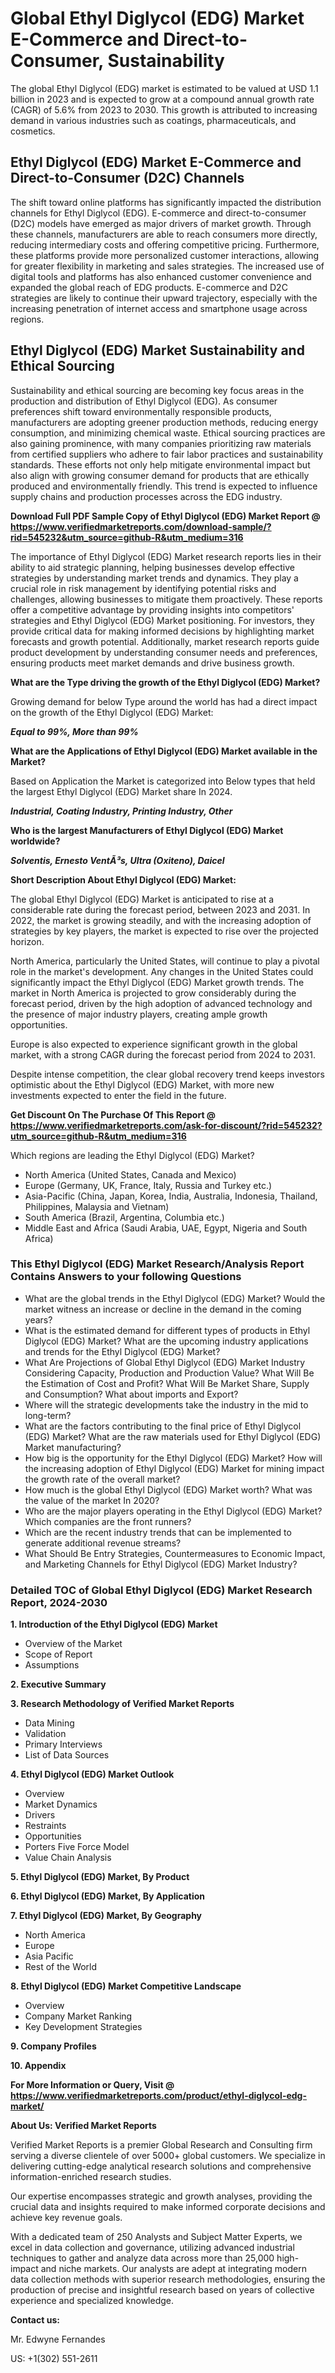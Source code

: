 <h1>Global Ethyl Diglycol (EDG) Market E-Commerce and Direct-to-Consumer, Sustainability</h1><p class=""><p>The global Ethyl Diglycol (EDG) market is estimated to be valued at USD 1.1 billion in 2023 and is expected to grow at a compound annual growth rate (CAGR) of 5.6% from 2023 to 2030. This growth is attributed to increasing demand in various industries such as coatings, pharmaceuticals, and cosmetics.</p><h2>Ethyl Diglycol (EDG) Market E-Commerce and Direct-to-Consumer (D2C) Channels</h2><p>The shift toward online platforms has significantly impacted the distribution channels for Ethyl Diglycol (EDG). E-commerce and direct-to-consumer (D2C) models have emerged as major drivers of market growth. Through these channels, manufacturers are able to reach consumers more directly, reducing intermediary costs and offering competitive pricing. Furthermore, these platforms provide more personalized customer interactions, allowing for greater flexibility in marketing and sales strategies. The increased use of digital tools and platforms has also enhanced customer convenience and expanded the global reach of EDG products. E-commerce and D2C strategies are likely to continue their upward trajectory, especially with the increasing penetration of internet access and smartphone usage across regions.<h2>Ethyl Diglycol (EDG) Market Sustainability and Ethical Sourcing</h2><p>Sustainability and ethical sourcing are becoming key focus areas in the production and distribution of Ethyl Diglycol (EDG). As consumer preferences shift toward environmentally responsible products, manufacturers are adopting greener production methods, reducing energy consumption, and minimizing chemical waste. Ethical sourcing practices are also gaining prominence, with many companies prioritizing raw materials from certified suppliers who adhere to fair labor practices and sustainability standards. These efforts not only help mitigate environmental impact but also align with growing consumer demand for products that are ethically produced and environmentally friendly. This trend is expected to influence supply chains and production processes across the EDG industry.</p></p><p class=""><strong>Download Full PDF Sample Copy of Ethyl Diglycol (EDG) Market Report @ <a href="https://www.verifiedmarketreports.com/download-sample/?rid=545232&utm_source=github-R&utm_medium=316" target="_blank">https://www.verifiedmarketreports.com/download-sample/?rid=545232&utm_source=github-R&utm_medium=316</a></strong></p><p>The importance of&nbsp;Ethyl Diglycol (EDG) Market research reports lies in their ability to aid strategic planning, helping businesses develop effective strategies by understanding market trends and dynamics. They play a crucial role in risk management by identifying potential risks and challenges, allowing businesses to mitigate them proactively. These reports offer a competitive advantage by providing insights into competitors' strategies and Ethyl Diglycol (EDG) Market positioning. For investors, they provide critical data for making informed decisions by highlighting market forecasts and growth potential. Additionally, market research reports guide product development by understanding consumer needs and preferences, ensuring products meet market demands and drive business growth.</p><p><strong>What are the&nbsp;Type driving the growth of the Ethyl Diglycol (EDG) Market?</strong></p><p id="" class="">Growing demand for below Type around the world has had a direct impact on the growth of the Ethyl Diglycol (EDG) Market:</p><p class=""><em><strong>Equal to 99%, More than 99%</strong></em></p><p class=""><strong>What are the&nbsp;Applications&nbsp;of Ethyl Diglycol (EDG) Market available in the Market?</strong></p><p id="" class="">Based on Application the Market is categorized into Below types that held the largest Ethyl Diglycol (EDG) Market share In 2024.</p><p class=""><em><strong>Industrial, Coating Industry, Printing Industry, Other</strong></em></p><p class=""><strong>Who is the largest Manufacturers of Ethyl Diglycol (EDG) Market worldwide?</strong></p><p><em><strong>Solventis, Ernesto VentÃ³s, Ultra (Oxiteno), Daicel</strong></em></p><p id="" class=""><strong>Short Description About Ethyl Diglycol (EDG) Market:</strong></p><p>The global Ethyl Diglycol (EDG) Market is anticipated to rise at a considerable rate during the forecast period, between 2023 and 2031. In 2022, the market is growing steadily, and with the increasing adoption of strategies by key players, the market is expected to rise over the projected horizon.</p><p>North America, particularly the United States, will continue to play a pivotal role in the market's development. Any changes in the United States could significantly impact the Ethyl Diglycol (EDG) Market growth trends. The market in North America is projected to grow considerably during the forecast period, driven by the high adoption of advanced technology and the presence of major industry players, creating ample growth opportunities.</p><p>Europe is also expected to experience significant growth in the global market, with a strong CAGR during the forecast period from 2024 to 2031.</p><p>Despite intense competition, the clear global recovery trend keeps investors optimistic about the Ethyl Diglycol (EDG) Market, with more new investments expected to enter the field in the future.</p><p id="" class=""><strong>Get Discount On The Purchase Of This Report @ <a href="https://www.verifiedmarketreports.com/ask-for-discount/?rid=545232?utm_source=github-R&utm_medium=316" target="_blank">https://www.verifiedmarketreports.com/ask-for-discount/?rid=545232?utm_source=github-R&utm_medium=316</a></strong></p><p class="">Which regions are leading the Ethyl Diglycol (EDG) Market?</p><ul><li>North America (United States, Canada and Mexico)</li><li>Europe (Germany, UK, France, Italy, Russia and Turkey etc.)</li><li>Asia-Pacific (China, Japan, Korea, India, Australia, Indonesia, Thailand, Philippines, Malaysia and Vietnam)</li><li>South America (Brazil, Argentina, Columbia etc.)</li><li>Middle East and Africa (Saudi Arabia, UAE, Egypt, Nigeria and South Africa)</li></ul><h3 id="" class="">This Ethyl Diglycol (EDG) Market Research/Analysis Report Contains Answers to your following Questions</h3><ul><li>What are the global trends in the Ethyl Diglycol (EDG) Market? Would the market witness an increase or decline in the demand in the coming years?</li><li>What is the estimated demand for different types of products in Ethyl Diglycol (EDG) Market? What are the upcoming industry applications and trends for the Ethyl Diglycol (EDG) Market?</li><li>What Are Projections of Global Ethyl Diglycol (EDG) Market Industry Considering Capacity, Production and Production Value? What Will Be the Estimation of Cost and Profit? What Will Be Market Share, Supply and Consumption? What about imports and Export?</li><li>Where will the strategic developments take the industry in the mid to long-term?</li><li>What are the factors contributing to the final price of Ethyl Diglycol (EDG) Market? What are the raw materials used for Ethyl Diglycol (EDG) Market manufacturing?</li><li>How big is the opportunity for the Ethyl Diglycol (EDG) Market? How will the increasing adoption of Ethyl Diglycol (EDG) Market for mining impact the growth rate of the overall market?</li><li>How much is the global Ethyl Diglycol (EDG) Market worth? What was the value of the market In 2020?</li><li>Who are the major players operating in the Ethyl Diglycol (EDG) Market? Which companies are the front runners?</li><li>Which are the recent industry trends that can be implemented to generate additional revenue streams?</li><li>What Should Be Entry Strategies, Countermeasures to Economic Impact, and Marketing Channels for Ethyl Diglycol (EDG) Market Industry?</li></ul><h3 id="" class="">Detailed TOC of Global Ethyl Diglycol (EDG) Market Research Report, 2024-2030</h3><p id="" class=""><strong>1. Introduction of the Ethyl Diglycol (EDG) Market</strong></p><ul><li>Overview of the Market</li><li>Scope of Report</li><li>Assumptions</li></ul><p id="" class=""><strong>2. Executive Summary</strong></p><p id="" class=""><strong>3. Research Methodology of Verified Market Reports</strong></p><ul><li>Data Mining</li><li>Validation</li><li>Primary Interviews</li><li>List of Data Sources</li></ul><p id="" class=""><strong>4. Ethyl Diglycol (EDG) Market Outlook</strong></p><ul><li>Overview</li><li>Market Dynamics</li><li>Drivers</li><li>Restraints</li><li>Opportunities</li><li>Porters Five Force Model</li><li>Value Chain Analysis</li></ul><p id="" class=""><strong>5. Ethyl Diglycol (EDG) Market, By Product</strong></p><p id="" class=""><strong>6. Ethyl Diglycol (EDG) Market, By Application</strong></p><p id="" class=""><strong>7. Ethyl Diglycol (EDG) Market, By Geography</strong></p><ul><li>North America</li><li>Europe</li><li>Asia Pacific</li><li>Rest of the World</li></ul><p id="" class=""><strong>8. Ethyl Diglycol (EDG) Market Competitive Landscape</strong></p><ul><li>Overview</li><li>Company Market Ranking</li><li>Key Development Strategies</li></ul><p id="" class=""><strong>9. Company Profiles</strong></p><p id="" class=""><strong>10. Appendix</strong></p><p id="" class=""><strong>For More Information or Query, Visit @ <a href="https://www.verifiedmarketreports.com/product/ethyl-diglycol-edg-market/" target="_blank">https://www.verifiedmarketreports.com/product/ethyl-diglycol-edg-market/</a></strong></p><p id="" class=""><strong>About Us: Verified Market Reports</strong></p><p id="" class="">Verified Market Reports is a premier Global Research and Consulting firm serving a diverse clientele of over 5000+ global customers. We specialize in delivering cutting-edge analytical research solutions and comprehensive information-enriched research studies.</p><p id="" class="">Our expertise encompasses strategic and growth analyses, providing the crucial data and insights required to make informed corporate decisions and achieve key revenue goals.</p><p id="" class="">With a dedicated team of 250 Analysts and Subject Matter Experts, we excel in data collection and governance, utilizing advanced industrial techniques to gather and analyze data across more than 25,000 high-impact and niche markets. Our analysts are adept at integrating modern data collection methods with superior research methodologies, ensuring the production of precise and insightful research based on years of collective experience and specialized knowledge.</p><p id="" class=""><strong>Contact us:</strong></p><p id="" class="">Mr. Edwyne Fernandes</p><p id="" class="">US: +1(302) 551-2611</p>